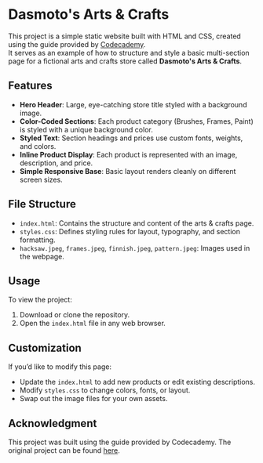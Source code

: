# Dasmoto's Arts & Crafts

This project is a simple static website built with HTML and CSS, created using the guide provided by [Codecademy](https://www.codecademy.com/journeys/full-stack-engineer/paths/fscj-22-web-development-foundations/tracks/fscj-22-developing-websites-locally/modules/wdcp-22-developing-with-css-0c2f9fa7-526e-41b6-a7b5-a871196585ef/projects/dasmoto).  
It serves as an example of how to structure and style a basic multi-section page for a fictional arts and crafts store called **Dasmoto's Arts & Crafts**.

## Features
- **Hero Header**: Large, eye-catching store title styled with a background image.
- **Color-Coded Sections**: Each product category (Brushes, Frames, Paint) is styled with a unique background color.
- **Styled Text**: Section headings and prices use custom fonts, weights, and colors.
- **Inline Product Display**: Each product is represented with an image, description, and price.
- **Simple Responsive Base**: Basic layout renders cleanly on different screen sizes.

## File Structure
- `index.html`: Contains the structure and content of the arts & crafts page.
- `styles.css`: Defines styling rules for layout, typography, and section formatting.
- `hacksaw.jpeg`, `frames.jpeg`, `finnish.jpeg`, `pattern.jpeg`: Images used in the webpage.

## Usage
To view the project:
1. Download or clone the repository.
2. Open the `index.html` file in any web browser.

## Customization
If you’d like to modify this page:
- Update the `index.html` to add new products or edit existing descriptions.
- Modify `styles.css` to change colors, fonts, or layout.
- Swap out the image files for your own assets.

## Acknowledgment
This project was built using the guide provided by Codecademy. The original project can be found [here](https://www.codecademy.com/journeys/full-stack-engineer/paths/fscj-22-web-development-foundations/tracks/fscj-22-developing-websites-locally/modules/wdcp-22-developing-with-css-0c2f9fa7-526e-41b6-a7b5-a871196585ef/projects/dasmoto).
